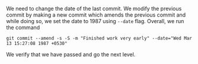 We need to change the date of the last commit. We modify the previous commit by making a new commit which amends the previous commit and while doing so, we set the date to 1987 using `--date` flag. Overall, we run the command

```
git commit --amend -s -S -m "Finished work very early" --date="Wed Mar 13 15:27:08 1987 +0530"
```

We verify that we have passed and go the next level.